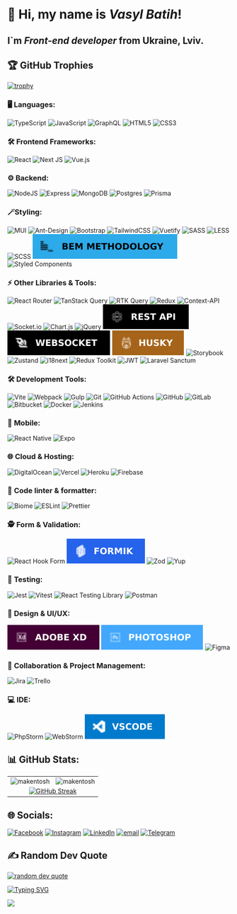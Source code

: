 <!-- ![Visitor Count](https://profile-counter.glitch.me/makentosh/count.svg)-->
<!-- ![Profile views](https://komarev.com/ghpvc/?username=makentosh) -->

<h1 >👋 Hi, my name is <i>Vasyl Batih</i>!</h1>
<h2>I`m <i>Front-end developer</i> from Ukraine, Lviv.</h2>

## 🏆 GitHub Trophies

[![trophy](https://github-profile-trophy.vercel.app/?username=makentosh)](https://github.com/makentosh/github-profile-trophy)

### 🖥️ **Languages:**
 ![TypeScript](https://img.shields.io/badge/typescript-%23007ACC.svg?style=for-the-badge&logo=typescript&logoColor=white)
 ![JavaScript](https://img.shields.io/badge/javascript-%23323330.svg?style=for-the-badge&logo=javascript&logoColor=%23F7DF1E)
 ![GraphQL](https://img.shields.io/badge/-GraphQL-E10098?style=for-the-badge&logo=graphql&logoColor=white)
 ![HTML5](https://img.shields.io/badge/html5-%23E34F26.svg?style=for-the-badge&logo=html5&logoColor=white)
 ![CSS3](https://img.shields.io/badge/css3-%231572B6.svg?style=for-the-badge&logo=css3&logoColor=white)


### 🛠️ **Frontend Frameworks:**
 ![React](https://img.shields.io/badge/react-%2320232a.svg?style=for-the-badge&logo=react&logoColor=%2361DAFB)
 ![Next JS](https://img.shields.io/badge/Next-black?style=for-the-badge&logo=next.js&logoColor=white)
 ![Vue.js](https://img.shields.io/badge/vue%202-%2335495e.svg?style=for-the-badge&logo=vuedotjs&logoColor=%234FC08D)


### ⚙️ **Backend:**
 ![NodeJS](https://img.shields.io/badge/node-6DA55F?style=for-the-badge&logo=node.js&logoColor=white)
 ![Express](https://img.shields.io/badge/express-%23404d59.svg?style=for-the-badge&logo=express&logoColor=%2361DAFB)
 ![MongoDB](https://img.shields.io/badge/MongoDB-%234ea94b.svg?style=for-the-badge&logo=mongodb&logoColor=white)
![Postgres](https://img.shields.io/badge/postgres-%23316192.svg?style=for-the-badge&logo=postgresql&logoColor=white)
 ![Prisma](https://img.shields.io/badge/Prisma-3982CE?style=for-the-badge&logo=Prisma&logoColor=white)


### 🪄**Styling:**
 ![MUI](https://img.shields.io/badge/MUI-%230081CB.svg?style=for-the-badge&logo=mui&logoColor=white)
 ![Ant-Design](https://img.shields.io/badge/-AntDesign-%230170FE?style=for-the-badge&logo=ant-design&logoColor=white)
  ![Bootstrap](https://img.shields.io/badge/bootstrap-%238511FA.svg?style=for-the-badge&logo=bootstrap&logoColor=white)
 ![TailwindCSS](https://img.shields.io/badge/tailwindcss-%2338B2AC.svg?style=for-the-badge&logo=tailwind-css&logoColor=white)
 ![Vuetify](https://img.shields.io/badge/Vuetify-1867C0?style=for-the-badge&logo=vuetify&logoColor=AEDDFF)
![SASS](https://img.shields.io/badge/SASS-hotpink.svg?style=for-the-badge&logo=SASS&logoColor=white)
![LESS](https://img.shields.io/badge/less-2B4C80?style=for-the-badge&logo=less&logoColor=white)
![SCSS](https://img.shields.io/badge/SCSS-CC6699?style=for-the-badge&logo=sass&logoColor=white)
 ![BEM](https://raw.githubusercontent.com/Makentosh/Makentosh/refs/heads/main/images/bem.svg)
![Styled Components](https://img.shields.io/badge/styled--components-DB7093?style=for-the-badge&logo=styled-components&logoColor=white)

### ⚡ **Other Libraries & Tools:**
 ![React Router](https://img.shields.io/badge/React_Router-CA4245?style=for-the-badge&logo=react-router&logoColor=white)
![TanStack Query](https://img.shields.io/badge/TanStack%20Query-%23007ACC.svg?style=for-the-badge&logo=react&logoColor=white)
![RTK Query](https://img.shields.io/badge/RTK%20Query-%2370A5F0.svg?style=for-the-badge&logo=redux&logoColor=white)
 ![Redux](https://img.shields.io/badge/redux-%23593d88.svg?style=for-the-badge&logo=redux&logoColor=white)
 ![Context-API](https://img.shields.io/badge/Context--Api-000000?style=for-the-badge&logo=react)
 ![Socket.io](https://img.shields.io/badge/Socket.io-black?style=for-the-badge&logo=socket.io&badgeColor=010101)
 ![Chart.js](https://img.shields.io/badge/chart.js-F5788D.svg?style=for-the-badge&logo=chart.js&logoColor=white)
 ![jQuery](https://img.shields.io/badge/jquery-%230769AD.svg?style=for-the-badge&logo=jquery&logoColor=white)
![REST API](https://raw.githubusercontent.com/Makentosh/Makentosh/refs/heads/main/images/rest-api.svg)
![WebSocket](https://raw.githubusercontent.com/Makentosh/Makentosh/refs/heads/main/images/websocket.svg)
![Husky](https://raw.githubusercontent.com/Makentosh/Makentosh/refs/heads/main/images/husky.svg)
![Storybook](https://img.shields.io/badge/-Storybook-FF4785?style=for-the-badge&logo=storybook&logoColor=white)
![Zustand](https://img.shields.io/badge/Zustand-0076a8.svg?style=for-the-badge&logo=zustand&logoColor=white)
![i18next](https://img.shields.io/badge/i18next-00A9E0.svg?style=for-the-badge&logo=i18next&logoColor=white)
![Redux Toolkit](https://img.shields.io/badge/Redux_Toolkit-764ABC.svg?style=for-the-badge&logo=redux&logoColor=white)
 ![JWT](https://img.shields.io/badge/JWT-black?style=for-the-badge&logo=JSON%20web%20tokens)
![Laravel Sanctum](https://img.shields.io/badge/Laravel%20Sanctum%20CSRF-%23000000.svg?style=for-the-badge&logo=laravel&logoColor=white)


### 🛠️ **Development Tools:**
![Vite](https://img.shields.io/badge/vite-%23646CFF.svg?style=for-the-badge&logo=vite&logoColor=white)
![Webpack](https://img.shields.io/badge/webpack-%238DD6F9.svg?style=for-the-badge&logo=webpack&logoColor=black)
![Gulp](https://img.shields.io/badge/Gulp-%23FF4F00.svg?style=for-the-badge&logo=gulp&logoColor=white)
![Git](https://img.shields.io/badge/git-%23F05033.svg?style=for-the-badge&logo=git&logoColor=white)
![GitHub Actions](https://img.shields.io/badge/github%20actions-%232671E5.svg?style=for-the-badge&logo=githubactions&logoColor=white)
![GitHub](https://img.shields.io/badge/github-%23121011.svg?style=for-the-badge&logo=github&logoColor=white)
![GitLab](https://img.shields.io/badge/gitlab-%23181717.svg?style=for-the-badge&logo=gitlab&logoColor=white)
![Bitbucket](https://img.shields.io/badge/bitbucket-%230047B3.svg?style=for-the-badge&logo=bitbucket&logoColor=white)
![Docker](https://img.shields.io/badge/docker-%230db7ed.svg?style=for-the-badge&logo=docker&logoColor=white)
![Jenkins](https://img.shields.io/badge/jenkins-%232C5263.svg?style=for-the-badge&logo=jenkins&logoColor=white)
 
 ### 📱 **Mobile:**
 ![React Native](https://img.shields.io/badge/React%20Native-20232A?style=for-the-badge&logo=react&logoColor=%2361DAFB)
 ![Expo](https://img.shields.io/badge/Expo-%23000000.svg?style=for-the-badge&logo=expo&logoColor=white)



### 🌐 **Cloud & Hosting:**
 ![DigitalOcean](https://img.shields.io/badge/DigitalOcean-%230167ff.svg?style=for-the-badge&logo=digitalOcean&logoColor=white)
 ![Vercel](https://img.shields.io/badge/vercel-%23000000.svg?style=for-the-badge&logo=vercel&logoColor=white)
 ![Heroku](https://img.shields.io/badge/heroku-%23430098.svg?style=for-the-badge&logo=heroku&logoColor=white)
 ![Firebase](https://img.shields.io/badge/firebase-a08021?style=for-the-badge&logo=firebase&logoColor=ffcd34)

### 📝 **Code linter & formatter:**
![Biome](https://img.shields.io/badge/Biome-67A5F8.svg?style=for-the-badge&logo=biome&logoColor=white)
![ESLint](https://img.shields.io/badge/ESLint-4B3263?style=for-the-badge&logo=eslint&logoColor=white)
![Prettier](https://img.shields.io/badge/prettier-F7B93E.svg?style=for-the-badge&logo=prettier&logoColor=white)


### 🕵️ **Form & Validation:**
![React Hook Form](https://img.shields.io/badge/React%20Hook%20Form-%23EC5990.svg?style=for-the-badge&logo=reacthookform&logoColor=white)
![FORMIK](https://raw.githubusercontent.com/Makentosh/Makentosh/refs/heads/main/images/formik.svg)
![Zod](https://img.shields.io/badge/Zod-2f3b58.svg?style=for-the-badge&logo=zod&logoColor=white)
![Yup](https://img.shields.io/badge/Yup-000000.svg?style=for-the-badge&logo=yup&logoColor=white)

### 🧪 **Testing:**
![Jest](https://img.shields.io/badge/Jest-%23C21325.svg?style=for-the-badge&logo=jest&logoColor=white) 
![Vitest](https://img.shields.io/badge/Vitest-%23F9C851.svg?style=for-the-badge&logo=vitest&logoColor=black) 
![React Testing Library](https://img.shields.io/badge/React%20Testing%20Library-%2320222A.svg?style=for-the-badge&logo=react&logoColor=%2361DAFB)
 ![Postman](https://img.shields.io/badge/Postman-FF6C37?style=for-the-badge&logo=postman&logoColor=white)

### 🎨 **Design & UI/UX:**
![Adobe XD](https://raw.githubusercontent.com/Makentosh/Makentosh/refs/heads/main/images/xd.svg)
![Adobe Photoshop](https://raw.githubusercontent.com/Makentosh/Makentosh/refs/heads/main/images/photoshop.svg)
 ![Figma](https://img.shields.io/badge/figma-%23F24E1E.svg?style=for-the-badge&logo=figma&logoColor=white)


### 🧑‍ **Collaboration & Project Management:**
 ![Jira](https://img.shields.io/badge/jira-%230A0FFF.svg?style=for-the-badge&logo=jira&logoColor=white)
 ![Trello](https://img.shields.io/badge/Trello-%23026AA7.svg?style=for-the-badge&logo=Trello&logoColor=white)


### 💻 **IDE:**
![PhpStorm](https://img.shields.io/badge/PhpStorm-5A2D8C.svg?style=for-the-badge&logo=phpstorm&logoColor=white)
![WebStorm](https://img.shields.io/badge/WebStorm-007DFE.svg?style=for-the-badge&logo=webstorm&logoColor=white)
![VS Code](https://raw.githubusercontent.com/Makentosh/Makentosh/refs/heads/main/images/vscode.svg)

## 📊 GitHub Stats:
<table>
  <tr>
    <td>
      <img src="https://readme-stats.clckblog.space/api/top-langs?username=makentosh&show_icons=true&locale=en&layout=compact&hide_border=true" alt="makentosh" />
    </td>
    <td>
      <img src="https://readme-stats.clckblog.space/api?username=makentosh&show_icons=true&locale=en&include_all_commits=true&count_private=true&hide_border=true" alt="makentosh" />
    </td>
  </tr>
  <tr>
    <td colspan="2" align="center">
      <a href="https://git.io/streak-stats">
        <img src="https://streak-stats.demolab.com/?user=makentosh&&hide_border=true&background=F6F8FA" alt="GitHub Streak">
      </a>
    </td>
  </tr>
</table>

## 🌐 Socials:
[![Facebook](https://img.shields.io/badge/Facebook-%231877F2.svg?logo=Facebook&logoColor=white)](https://facebook.com/BatigVasyl)
[![Instagram](https://img.shields.io/badge/Instagram-%23E4405F.svg?logo=Instagram&logoColor=white)](https://instagram.com/vasylbatig)
[![LinkedIn](https://img.shields.io/badge/LinkedIn-%230077B5.svg?logo=Linkedin&logoColor=white)](https://linkedin.com/in/vasyl-batih-828268159)
[![email](https://img.shields.io/badge/Email-D14836?logo=gmail&logoColor=white)](mailto:ziki_007@ukr.net) 
[![Telegram](https://img.shields.io/badge/Telegram-2CA5E0?logo=telegram&logoColor=white)](https://t.me/VasylBatih)


## ✍️ Random Dev Quote
<p>
 <a href="/">
  <img src="https://quotes-github-readme.vercel.app/api?type=horizontal&theme=light" height="160" alt="random dev quote"/>
 </a>
</p>

<p>
  <a href="https://git.io/typing-svg">
   <img src="https://readme-typing-svg.demolab.com?font=Fira+Code&pause=1000&center=true&width=435&lines=Just+Do+It+!" alt="Typing SVG" />
  </a>
</p>

<p>
  <a href="https://u8views.com/github/Makentosh">
    <img src="https://u8views.com/api/v1/github/profiles/35669171/views/day-week-month-total-count.svg">
  </a>
</p>
